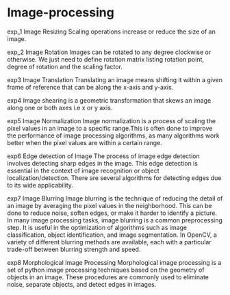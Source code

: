 # Image-processing
exp_1 Image Resizing
Scaling operations increase or reduce the size of an image. 

exp_2 Image Rotation
Images can be rotated to any degree clockwise or otherwise. We just need to define rotation matrix listing rotation point, degree of rotation and the scaling factor. 

exp3 Image Translation
Translating an image means shifting it within a given frame of reference that can be along the x-axis and y-axis.

exp4 Image shearing is a geometric transformation that skews an image along one or both axes i.e x or y axis.

exp5 Image Normalization
Image normalization is a process of scaling the pixel values in an image to a specific range.This is often done to improve the performance of image processing algorithms, as many algorithms work better when the pixel values are within a certain range.

exp6 Edge detection of Image
The process of image edge detection involves detecting sharp edges in the image. This edge detection is essential in the context of image recognition or object localization/detection. There are several algorithms for detecting edges due to its wide applicability.

exp7 Image Blurring
Image blurring is the technique of reducing the detail of an image by averaging the pixel values in the neighborhood. This can be done to reduce noise, soften edges, or make it harder to identify a picture. In many image processing tasks, image blurring is a common preprocessing step. It is useful in the optimization of algorithms such as image classification, object identification, and image segmentation. In OpenCV, a variety of different blurring methods are available, each with a particular trade-off between blurring strength and speed.

exp8 Morphological Image Processing
Morphological image processing is a set of python image processing techniques based on the geometry of objects in an image. These procedures are commonly used to eliminate noise, separate objects, and detect edges in images.
